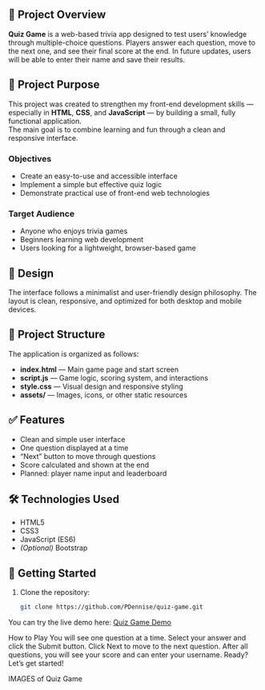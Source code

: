 ## 🧠 Project Overview
**Quiz Game** is a web-based trivia app designed to test users’ knowledge through multiple-choice questions. Players answer each question, move to the next one, and see their final score at the end. In future updates, users will be able to enter their name and save their results.

## 🎯 Project Purpose
This project was created to strengthen my front-end development skills — especially in **HTML**, **CSS**, and **JavaScript** — by building a small, fully functional application.  
The main goal is to combine learning and fun through a clean and responsive interface.

### Objectives
- Create an easy-to-use and accessible interface  
- Implement a simple but effective quiz logic  
- Demonstrate practical use of front-end web technologies  

### Target Audience
- Anyone who enjoys trivia games  
- Beginners learning web development  
- Users looking for a lightweight, browser-based game  

## 🎨 Design
The interface follows a minimalist and user-friendly design philosophy. The layout is clean, responsive, and optimized for both desktop and mobile devices.

## 🧱 Project Structure
The application is organized as follows:
- **index.html** — Main game page and start screen  
- **script.js** — Game logic, scoring system, and interactions  
- **style.css** — Visual design and responsive styling  
- **assets/** — Images, icons, or other static resources  

## ✅ Features
- Clean and simple user interface  
- One question displayed at a time  
- “Next” button to move through questions  
- Score calculated and shown at the end  
- Planned: player name input and leaderboard  

## 🛠 Technologies Used
- HTML5  
- CSS3  
- JavaScript (ES6)  
- *(Optional)* Bootstrap 

## 🚀 Getting Started
1. Clone the repository:
   ```bash
   git clone https://github.com/PDennise/quiz-game.git

You can try the live demo here: [Quiz Game Demo](https://pdennise.github.io/quiz-game/)


How to Play
You will see one question at a time.
Select your answer and click the Submit button.
Click Next to move to the next question.
After all questions, you will see your score and can enter your username.
Ready? Let’s get started!

IMAGES of Quiz Game
